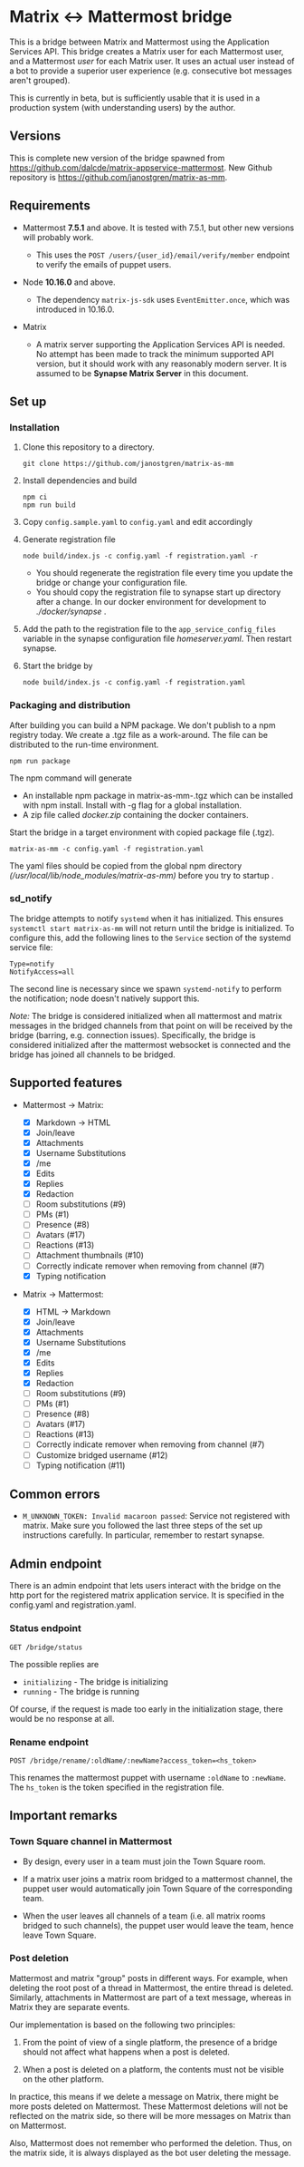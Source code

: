 # Matrix ↔ Mattermost bridge

This is a bridge between Matrix and Mattermost using the Application Services
API. This bridge creates a Matrix user for each Mattermost user, and a
Mattermost _user_ for each Matrix user. It uses an actual user instead of a bot
to provide a superior user experience (e.g. consecutive bot messages aren't
grouped).

This is currently in beta, but is sufficiently usable that it is used in a
production system (with understanding users) by the author.
## Versions
This is complete new version of the bridge spawned from https://github.com/dalcde/matrix-appservice-mattermost.
New Github repository is https://github.com/janostgren/matrix-as-mm.


## Requirements

- Mattermost **7.5.1** and above. It is tested with 7.5.1, but other new versions will probably work.

  - This uses the `POST /users/{user_id}/email/verify/member` endpoint to
    verify the emails of puppet users.

- Node **10.16.0** and above.

  - The dependency `matrix-js-sdk` uses `EventEmitter.once`, which was
    introduced in 10.16.0.

- Matrix
  - A matrix server supporting the Application Services API is needed. No
    attempt has been made to track the minimum supported API version, but it
    should work with any reasonably modern server. It is assumed to be **Synapse Matrix Server**
    in this document.

## Set up

### Installation

1. Clone this repository to a directory.
   ``` shell
   git clone https://github.com/janostgren/matrix-as-mm
   ```
2. Install dependencies and build
   ``` shell 
   npm ci
   npm run build
   ```

3. Copy `config.sample.yaml` to `config.yaml` and edit accordingly
4. Generate registration file

   ```
   node build/index.js -c config.yaml -f registration.yaml -r
   ```

   - You should regenerate the registration file every time you update the
   bridge or change your configuration file.
   - You should copy the registration file to synapse start up directory after a change. In our docker environment for development to *./docker/synapse* .


5. Add the path to the registration file to the `app_service_config_files`
   variable in the synapse configuration file *homeserver.yaml*. Then restart synapse.

6. Start the bridge by
   ```
   node build/index.js -c config.yaml -f registration.yaml
   ```

### Packaging and distribution

After building you can build a NPM package. We don't publish to a npm registry today. We create a .tgz file  as a work-around. The file can be distributed to the run-time environment.

``` shell
npm run package
``` 
The npm command will generate
- An installable npm package in matrix-as-mm-<version>.tgz which can be installed with npm install. Install with -g flag for a global installation.
- A zip file called *docker.zip* containing the docker containers. 

Start the bridge in a target environment with copied package file (.tgz).

``` shell
matrix-as-mm -c config.yaml -f registration.yaml
```
The yaml files should be copied from the global npm directory *(/usr/local/lib/node_modules/matrix-as-mm)* before you try to startup .


### sd_notify

The bridge attempts to notify `systemd` when it has initialized.
This ensures `systemctl start matrix-as-mm` will not return
until the bridge is initialized. To configure this, add the following lines to
the `Service` section of the systemd service file:

```
Type=notify
NotifyAccess=all
```

The second line is necessary since we spawn `systemd-notify` to perform the
notification; node doesn't natively support this.

_Note:_ The bridge is considered initialized when all mattermost and matrix
messages in the bridged channels from that point on will be received by the
bridge (barring, e.g. connection issues). Specifically, the bridge is
considered initialized after the mattermost websocket is connected and the
bridge has joined all channels to be bridged.

## Supported features

- Mattermost -> Matrix:

  - [x] Markdown -> HTML
  - [x] Join/leave
  - [x] Attachments
  - [x] Username Substitutions
  - [x] /me
  - [x] Edits
  - [x] Replies
  - [x] Redaction
  - [ ] Room substitutions (#9)
  - [ ] PMs (#1)
  - [ ] Presence (#8)
  - [ ] Avatars (#17)
  - [ ] Reactions (#13)
  - [ ] Attachment thumbnails (#10)
  - [ ] Correctly indicate remover when removing from channel (#7)
  - [x] Typing notification

- Matrix -> Mattermost:
  - [x] HTML -> Markdown
  - [x] Join/leave
  - [x] Attachments
  - [x] Username Substitutions
  - [x] /me
  - [x] Edits
  - [x] Replies
  - [x] Redaction
  - [ ] Room substitutions (#9)
  - [ ] PMs (#1)
  - [ ] Presence (#8)
  - [ ] Avatars (#17)
  - [ ] Reactions (#13)
  - [ ] Correctly indicate remover when removing from channel (#7)
  - [ ] Customize bridged username (#12)
  - [ ] Typing notification (#11)

## Common errors

- `M_UNKNOWN_TOKEN: Invalid macaroon passed`: Service not registered with
  matrix. Make sure you followed the last three steps of the set up
  instructions carefully. In particular, remember to restart synapse.

## Admin endpoint

There is an admin endpoint that lets users interact with the bridge on the http port for the registered matrix application service.
It is specified in the config.yaml and registration.yaml.

### Status endpoint

```
GET /bridge/status
```

The possible replies are

- `initializing` - The bridge is initializing
- `running` - The bridge is running

Of course, if the request is made too early in the initialization stage, there
would be no response at all.

### Rename endpoint

```
POST /bridge/rename/:oldName/:newName?access_token=<hs_token>
```

This renames the mattermost puppet with username `:oldName` to `:newName`. The
`hs_token` is the token specified in the registration file.

## Important remarks

### Town Square channel in Mattermost

- By design, every user in a team must join the Town Square room. 
- If a matrix user joins a matrix room bridged to a mattermost channel, the puppet user would
automatically join Town Square of the corresponding team.

- When the user leaves all channels of a team (i.e. all matrix rooms bridged to
such channels), the puppet user would leave the team, hence leave Town Square.

### Post deletion

Mattermost and matrix "group" posts in different ways. For example, when
deleting the root post of a thread in Mattermost, the entire thread is deleted.
Similarly, attachments in Mattermost are part of a text message, whereas in
Matrix they are separate events.

Our implementation is based on the following two principles:

1.  From the point of view of a single platform, the presence of a bridge
    should not affect what happens when a post is deleted.

2.  When a post is deleted on a platform, the contents must not be visible on
    the other platform.

In practice, this means if we delete a message on Matrix, there might be more
posts deleted on Mattermost. These Mattermost deletions will not be reflected
on the matrix side, so there will be more messages on Matrix than on
Mattermost.

Also, Mattermost does not remember who performed the deletion. Thus, on the
matrix side, it is always displayed as the bot user deleting the message.
